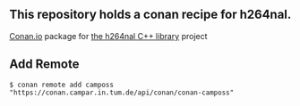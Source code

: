 ## This repository holds a conan recipe for h264nal.

[Conan.io](https://conan.io) package for [the h264nal C++ library](https://github.com/chemag/h264nal) project

## Add Remote

    $ conan remote add camposs "https://conan.campar.in.tum.de/api/conan/conan-camposs"

